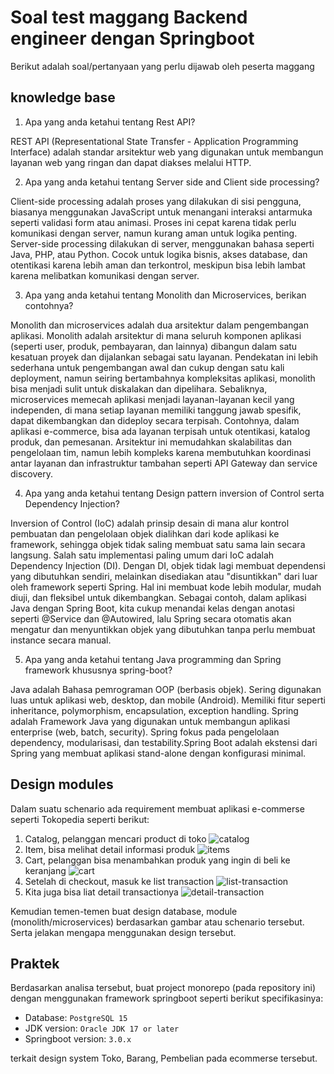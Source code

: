 # Soal test maggang Backend engineer dengan Springboot

Berikut adalah soal/pertanyaan yang perlu dijawab oleh peserta maggang

## knowledge base

1. Apa yang anda ketahui tentang Rest API?


REST API (Representational State Transfer - Application Programming Interface) adalah standar arsitektur web yang digunakan untuk membangun layanan web yang ringan dan dapat diakses melalui HTTP.

2. Apa yang anda ketahui tentang Server side and Client side processing?

Client-side processing adalah proses yang dilakukan di sisi pengguna, biasanya menggunakan JavaScript untuk menangani interaksi antarmuka seperti validasi form atau animasi. Proses ini cepat karena tidak perlu komunikasi dengan server, namun kurang aman untuk logika penting.
Server-side processing dilakukan di server, menggunakan bahasa seperti Java, PHP, atau Python. Cocok untuk logika bisnis, akses database, dan otentikasi karena lebih aman dan terkontrol, meskipun bisa lebih lambat karena melibatkan komunikasi dengan server.

3. Apa yang anda ketahui tentang Monolith dan Microservices, berikan contohnya?

Monolith dan microservices adalah dua arsitektur dalam pengembangan aplikasi. Monolith adalah arsitektur di mana seluruh komponen aplikasi (seperti user, produk, pembayaran, dan lainnya) dibangun dalam satu kesatuan proyek dan dijalankan sebagai satu layanan. Pendekatan ini lebih sederhana untuk pengembangan awal dan cukup dengan satu kali deployment, namun seiring bertambahnya kompleksitas aplikasi, monolith bisa menjadi sulit untuk diskalakan dan dipelihara. Sebaliknya, microservices memecah aplikasi menjadi layanan-layanan kecil yang independen, di mana setiap layanan memiliki tanggung jawab spesifik, dapat dikembangkan dan dideploy secara terpisah. Contohnya, dalam aplikasi e-commerce, bisa ada layanan terpisah untuk otentikasi, katalog produk, dan pemesanan. Arsitektur ini memudahkan skalabilitas dan pengelolaan tim, namun lebih kompleks karena membutuhkan koordinasi antar layanan dan infrastruktur tambahan seperti API Gateway dan service discovery.

4. Apa yang anda ketahui tentang Design pattern inversion of Control serta Dependency Injection?

Inversion of Control (IoC) adalah prinsip desain di mana alur kontrol pembuatan dan pengelolaan objek dialihkan dari kode aplikasi ke framework, sehingga objek tidak saling membuat satu sama lain secara langsung. Salah satu implementasi paling umum dari IoC adalah Dependency Injection (DI). Dengan DI, objek tidak lagi membuat dependensi yang dibutuhkan sendiri, melainkan disediakan atau "disuntikkan" dari luar oleh framework seperti Spring. Hal ini membuat kode lebih modular, mudah diuji, dan fleksibel untuk dikembangkan. Sebagai contoh, dalam aplikasi Java dengan Spring Boot, kita cukup menandai kelas dengan anotasi seperti @Service dan @Autowired, lalu Spring secara otomatis akan mengatur dan menyuntikkan objek yang dibutuhkan tanpa perlu membuat instance secara manual.

5. Apa yang anda ketahui tentang Java programming dan Spring framework khususnya spring-boot?

Java adalah Bahasa pemrograman OOP (berbasis objek). Sering digunakan luas untuk aplikasi web, desktop, dan mobile (Android). Memiliki fitur seperti inheritance, polymorphism, encapsulation, exception handling. Spring adalah Framework Java yang digunakan untuk membangun aplikasi enterprise (web, batch, security). Spring fokus pada pengelolaan dependency, modularisasi, dan testability.Spring Boot adalah ekstensi dari Spring yang membuat aplikasi stand-alone dengan konfigurasi minimal.

## Design modules

Dalam suatu schenario ada requirement membuat aplikasi e-commerse seperti Tokopedia seperti berikut:

1. Catalog, pelanggan mencari product di toko
    ![catalog](imgs/catalog.png)
2. Item, bisa melihat detail informasi produk
    ![items](imgs/item.png)
3. Cart, pelanggan bisa menambahkan produk yang ingin di beli ke keranjang
    ![cart](imgs/cart.png)
4. Setelah di checkout, masuk ke list transaction
    ![list-transaction](imgs/list-transaction.png)
5. Kita juga bisa liat detail transactionya
    ![detail-transaction](imgs/detail-transaction.png)

Kemudian temen-temen buat design database, module (monolith/microservices) berdasarkan gambar atau schenario tersebut. Serta jelakan mengapa menggunakan design tersebut.

## Praktek

Berdasarkan analisa tersebut, buat project monorepo (pada repository ini) dengan menggunakan framework springboot seperti berikut specifikasinya:

- Database: `PostgreSQL 15`
- JDK version: `Oracle JDK 17 or later`
- Springboot version: `3.0.x`

terkait design system Toko, Barang, Pembelian pada ecommerse tersebut.

